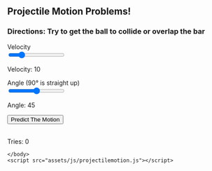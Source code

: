 <html>
    <head>
        <link rel="stylesheet" href="assets/css/style.css">
        <link rel="stylesheet" href="assets/css/projectilemotion.css">
    </head>
    <body>
        <h2>Projectile Motion Problems!</h2>
        <h3>Directions: Try to get the ball to collide or overlap the bar</h3>
        <label for="velocity">Velocity</label>
        <br>
        <input type="range" id="velocity" min="0" max="50" value="10"><p id="velocityLabel">Velocity: 10</p>
        <label for="angle">Angle (90° is straight up)</label>
        <br>
        <input type="range" id="angle" min="0" max="90" value="45"><p id="angleLabel">Angle: 45</p>
        <button onclick="getUserGuess()">Predict The Motion</button>
        <br><br>
        <canvas width="650px" height="250px" id="canvas1"></canvas>
        <p id="finishLine"></p>
        <p id="tries">Tries: 0</p>

    </body>
    <script src="assets/js/projectilemotion.js"></script>
</html>